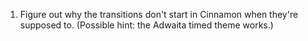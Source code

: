 1. Figure out why the transitions don't start in Cinnamon when they're supposed
   to. (Possible hint: the Adwaita timed theme works.)
